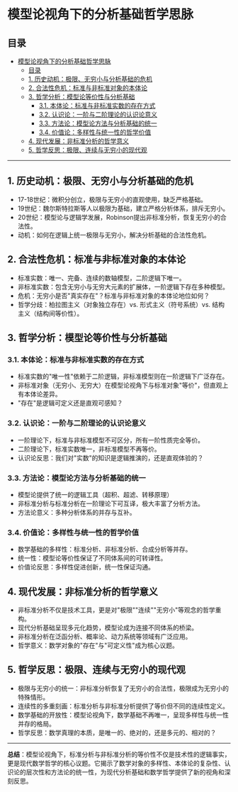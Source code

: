 # 模型论视角下的分析基础哲学思脉

## 目录

- [模型论视角下的分析基础哲学思脉](#模型论视角下的分析基础哲学思脉)
  - [目录](#目录)
  - [1. 历史动机：极限、无穷小与分析基础的危机](#1-历史动机极限无穷小与分析基础的危机)
  - [2. 合法性危机：标准与非标准对象的本体论](#2-合法性危机标准与非标准对象的本体论)
  - [3. 哲学分析：模型论等价性与分析基础](#3-哲学分析模型论等价性与分析基础)
    - [3.1. 本体论：标准与非标准实数的存在方式](#31-本体论标准与非标准实数的存在方式)
    - [3.2. 认识论：一阶与二阶理论的认识论意义](#32-认识论一阶与二阶理论的认识论意义)
    - [3.3. 方法论：模型论方法与分析基础的统一](#33-方法论模型论方法与分析基础的统一)
    - [3.4. 价值论：多样性与统一性的哲学价值](#34-价值论多样性与统一性的哲学价值)
  - [4. 现代发展：非标准分析的哲学意义](#4-现代发展非标准分析的哲学意义)
  - [5. 哲学反思：极限、连续与无穷小的现代观](#5-哲学反思极限连续与无穷小的现代观)

---

## 1. 历史动机：极限、无穷小与分析基础的危机

- 17-18世纪：微积分创立，极限与无穷小的直观使用，缺乏严格基础。
- 19世纪：魏尔斯特拉斯等人以极限为基础，建立严格分析体系，排斥无穷小。
- 20世纪：模型论与逻辑学发展，Robinson提出非标准分析，恢复无穷小的合法性。
- 动机：如何在逻辑上统一极限与无穷小，解决分析基础的合法性危机。

## 2. 合法性危机：标准与非标准对象的本体论

- 标准实数：唯一、完备、连续的数轴模型，二阶逻辑下唯一。
- 非标准实数：包含无穷小与无穷大元素的扩展体，一阶逻辑下存在多种模型。
- 危机：无穷小是否"真实存在"？标准与非标准对象的本体论地位如何？
- 哲学分歧：柏拉图主义（对象独立存在）vs. 形式主义（符号系统）vs. 结构主义（结构间等价性）。

## 3. 哲学分析：模型论等价性与分析基础

### 3.1. 本体论：标准与非标准实数的存在方式

- 标准实数的"唯一性"依赖于二阶逻辑，非标准模型则在一阶逻辑下广泛存在。
- 非标准对象（无穷小、无穷大）在模型论视角下与标准对象"等价"，但直观上有本体论差异。
- "存在"是逻辑可定义还是直观可感知？

### 3.2. 认识论：一阶与二阶理论的认识论意义

- 一阶理论下，标准与非标准模型不可区分，所有一阶性质完全等价。
- 二阶理论下，标准实数唯一，非标准模型不再等价。
- 认识论反思：我们对"实数"的知识是逻辑推演的，还是直观体验的？

### 3.3. 方法论：模型论方法与分析基础的统一

- 模型论提供了统一的逻辑工具（超积、超滤、转移原理）
- 非标准分析与标准分析在一阶理论下可互译，极大丰富了分析方法。
- 方法论意义：多种分析体系的并存与互补。

### 3.4. 价值论：多样性与统一性的哲学价值

- 数学基础的多样性：标准分析、非标准分析、合成分析等并存。
- 统一性：模型论等价性保证了不同体系间的可转译性。
- 价值论反思：多样性促进创新，统一性保证沟通。

## 4. 现代发展：非标准分析的哲学意义

- 非标准分析不仅是技术工具，更是对"极限""连续""无穷小"等观念的哲学重构。
- 现代分析基础呈现多元化趋势，模型论成为连接不同体系的桥梁。
- 非标准分析在泛函分析、概率论、动力系统等领域有广泛应用。
- 哲学意义：数学对象的"存在"与"可定义性"成为核心议题。

## 5. 哲学反思：极限、连续与无穷小的现代观

- 极限与无穷小的统一：非标准分析恢复了无穷小的合法性，极限成为无穷小的特殊情形。
- 连续性的多重刻画：标准分析与非标准分析提供了等价但不同的连续性定义。
- 数学基础的开放性：模型论视角下，数学基础不再唯一，呈现多样性与统一性并存的格局。
- 哲学反思：数学真理的本质，是唯一的、绝对的，还是多元的、相对的？

---

**总结**：模型论视角下，标准分析与非标准分析的等价性不仅是技术性的逻辑事实，更是现代数学哲学的核心议题。它揭示了数学对象的多样性、本体论的复杂性、认识论的层次性和方法论的统一性，为现代分析基础和数学哲学提供了新的视角和深刻反思。
